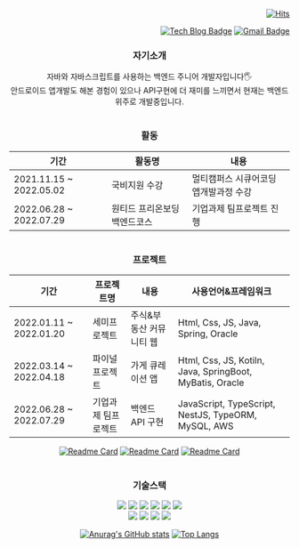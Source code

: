 <div align=right>
	
[![Hits](https://hits.seeyoufarm.com/api/count/incr/badge.svg?url=https%3A%2F%2Fgithub.com%2Freumachoi&count_bg=%2393E356&title_bg=%23555555&icon=iconify.svg&icon_color=%23E7E7E7&title=visit&edge_flat=false)](https://hits.seeyoufarm.com)

[![Tech Blog Badge](http://img.shields.io/badge/-Tech%20blog-black?style=flat-square&logo=github&link=https://zzsza.github.io/)](https://cune-studyblog.tistory.com) 
[![Gmail Badge](https://img.shields.io/badge/-Gmail-d14836?style=flat-square&logo=Gmail&logoColor=white&link=mailto:reumaco99@gmail.com)](mailto:reumaco99@gmail.com)
</div>
	
</div>

<div align="center">

### 자기소개
자바와 자바스크립트를 사용하는 백엔드 주니어 개발자입니다🖐 <br/>
안드로이드 앱개발도 해본 경험이 있으나 API구현에 더 재미를 느끼면서 현재는 백엔드 위주로 개발중입니다. <br/>

#
### 활동
| 기간 | 활동명 | 내용 |
| ------ | -- |---------------- |
| 2021.11.15 ~ 2022.05.02|국비지원 수강 | 멀티캠퍼스 시큐어코딩 앱개발과정 수강 |
| 2022.06.28 ~ 2022.07.29 | 원티드 프리온보딩 백엔드코스 | 기업과제 팀프로젝트 진행   |
#
### 프로젝트
| 기간 | 프로젝트명 | 내용 | 사용언어&프레임워크 |
| ------ | -- |---------------- |---------------- |
| 2022.01.11 ~ 2022.01.20|세미프로젝트 | 주식&부동산 커뮤니티 웹 | Html, Css, JS, Java, Spring, Oracle|
| 2022.03.14 ~ 2022.04.18 | 파이널프로젝트 | 가게 큐레이션 앱 |  Html, Css, JS, Kotiln, Java, SpringBoot, MyBatis, Oracle |
| 2022.06.28 ~ 2022.07.29 | 기업과제 팀프로젝트 | 백엔드 API 구현 |  JavaScript, TypeScript, NestJS, TypeORM, MySQL, AWS|

[![Readme Card](https://github-readme-stats.vercel.app/api/pin/?username=reumachoi&repo=SuperAnt&theme=swift)](https://github.com/anuraghazra/github-readme-stats)
[![Readme Card](https://github-readme-stats.vercel.app/api/pin/?username=reumachoi&repo=Eataewon_Back_repo&theme=swift)](https://github.com/anuraghazra/github-readme-stats)
[![Readme Card](https://github-readme-stats.vercel.app/api/pin/?username=reumachoi&repo=05-Sns-wanted-D&theme=swift)](https://github.com/anuraghazra/github-readme-stats)
	
#
	
### 기술스택
<div>
<img src="https://img.shields.io/badge/Html-EF2D5E?style=for-the-badge&logo=Html&logoColor=white">  <img src="https://img.shields.io/badge/Css-FF9E0F?style=for-the-badge&logo=Css&logoColor=white">  <img src="https://img.shields.io/badge/JavaScript-F7DF1E?style=for-the-badge&logo=JavaScript&logoColor=white"> <img src="https://img.shields.io/badge/Spring Boot-6DB33F?style=for-the-badge&logo=Spring Boot&logoColor=white"> <img src="https://img.shields.io/badge/Java-3776AB?style=for-the-badge&logo=Java&logoColor=white">  <img src="https://img.shields.io/badge/Kotlin-7E4DD2?style=for-the-badge&logo=Kotlin&logoColor=white">
	<br/>
	 <img src="https://img.shields.io/badge/Node.js-339933?style=for-the-badge&logo=Node.js&logoColor=white"> <img src="https://img.shields.io/badge/NestJS-E0234E?style=for-the-badge&logo=NestJS&logoColor=white"> <img src="https://img.shields.io/badge/MySQL-4479A1?style=for-the-badge&logo=MySQL&logoColor=white"> <img src="https://img.shields.io/badge/Oracle-F80000?style=for-the-badge&logo=Oracle&logoColor=white">
</div>

	
[![Anurag's GitHub stats](https://github-readme-stats.vercel.app/api?username=reumachoi&theme=swift&show_icons=true)](https://github.com/reumachoi/github-readme-stats)
[![Top Langs](https://github-readme-stats.vercel.app/api/top-langs/?username=reumachoi&layout=compact&theme=swift)](https://github.com/reumachoi/github-readme-stats)
	
</div>
